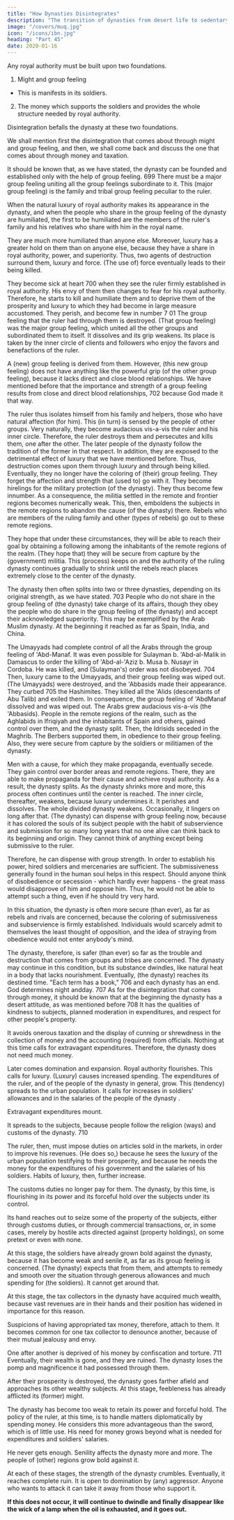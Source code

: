 ```yaml
---
title: "How Dynasties Disintegrates"
description: "The transition of dynasties from desert life to sedentary culture"
image: "/covers/muq.jpg"
icon: "/icons/ibn.jpg"
heading: "Part 45"
date: 2020-01-16
---
```




Any royal authority must be built upon two foundations.

1. Might and group feeling
  - This is manifests in its soldiers.

2. The money which supports the soldiers and provides the whole structure needed by royal authority. 

Disintegration befalls the dynasty at these two foundations.

We shall mention first the disintegration that comes about through might and group feeling, and then, we shall come back and discuss the one that comes about through money and taxation.

It should be known that, as we have stated, the dynasty can be founded and
established only with the help of group feeling. 699 There must be a major group
feeling uniting all the group feelings subordinate to it. This (major group feeling) is
the family and tribal group feeling peculiar to the ruler.

When the natural luxury of royal authority makes its appearance in the dynasty, and when the people who share in the group feeling of the dynasty are humiliated, the first to be humiliated are the members of the ruler's family and his
relatives who share with him in the royal name. 

They are much more humiliated than anyone else. Moreover, luxury has a greater hold on them than on anyone else,
because they have a share in royal authority, power, and superiority. Thus, two
agents of destruction surround them, luxury and force. (The use of) force eventually leads to their being killed.


They become sick at heart 700 when they see the ruler firmly established in royal
authority. His envy of them then changes to fear for his royal authority. Therefore, he starts to kill and humiliate them and to deprive them of the prosperity and luxury to which they had become in large measure accustomed. They perish, and become few in number 7 01 The group feeling that the ruler had through them is destroyed.
(That group feeling) was the major group feeling, which united all the other groups
and subordinated them to itself. It dissolves and its grip weakens. Its place is taken
by the inner circle of clients and followers who enjoy the favors and benefactions of
the ruler. 

A (new) group feeling is derived from them. However, (this new group feeling) does not have anything like the powerful grip (of the other group feeling), because it lacks direct and close blood relationships. We have mentioned before that
the importance and strength of a group feeling results from close and direct blood
relationships, 702 because God made it that way.

The ruler thus isolates himself from his family and helpers, those who have
natural affection (for him). This (in turn) is sensed by the people of other groups.
Very naturally, they become audacious vis-a-vis the ruler and his inner circle.
Therefore, the ruler destroys them and persecutes and kills them, one after the other.
The later people of the dynasty follow the tradition of the former in that respect. In
addition, they are exposed to the detrimental effect of luxury that we have
mentioned before. Thus, destruction comes upon them through luxury and through
being killed. Eventually, they no longer have the coloring of (their) group feeling.
They forget the affection and strength that (used to) go with it. They become
hirelings for the military protection (of the dynasty). They thus become few innumber. As a consequence, the militia settled in the remote and frontier regions becomes numerically weak. This, then, emboldens the subjects in the remote regions to abandon the cause (of the dynasty) there. Rebels who are members of the ruling
family and other (types of rebels) go out to these remote regions. 

They hope that under these circumstances, they will be able to reach their goal by obtaining a following among the inhabitants of the remote regions of the realm. (They hope that) they will be secure from capture by the (government) militia. This (process) keeps on and the authority of the ruling dynasty continues gradually to shrink until
the rebels reach places extremely close to the center of the dynasty. 

The dynasty then often splits into two or three dynasties, depending on its original strength, as we have stated. 703 People who do not share in the group feeling of (the dynasty) take charge of its affairs, though they obey the people who do share in the group feeling of (the dynasty) and accept their acknowledged superiority.
This may be exemplified by the Arab Muslim dynasty. At the beginning it
reached as far as Spain, India, and China. 

The Umayyads had complete control of all the Arabs through the group feeling of 'Abd-Manaf. It was even possible for
Sulayman b. 'Abd-al-Malik in Damascus to order the killing of 'Abd-al-'Aziz b.
Musa b. Nusayr in Cordoba. He was killed, and (Sulayman's) order was not
disobeyed. 704 Then, luxury came to the Umayyads, and their group feeling was
wiped out. (The Umayyads) were destroyed, and the 'Abbasids made their
appearance. They curbed 705 the Hashimites. They killed all the 'Alids (descendants
of Abu Talib) and exiled them. In consequence, the group feeling of 'AbdManaf
dissolved and was wiped out. The Arabs grew audacious vis-a-vis (the 'Abbasids).
People in the remote regions of the realm, such as the Aghlabids in Ifriqiyah and the
inhabitants of Spain and others, gained control over them, and the dynasty split.
Then, the Idrisids seceded in the Maghrib. The Berbers supported them, in obedience
to their group feeling. Also, they were secure from capture by the soldiers or
militiamen of the dynasty.

Men with a cause, for which they make propaganda, eventually secede. They
gain control over border areas and remote regions. There, they are able to make
propaganda for their cause and achieve royal authority. As a result, the dynasty
splits. As the dynasty shrinks more and more, this process often continues until the
center is reached. The inner circle, thereafter, weakens, because luxury undermines
it. It perishes and dissolves. The whole divided dynasty weakens. Occasionally, it
lingers on long after that. (The dynasty) can dispense with group feeling now,
because it has colored the souls of its subject people with the habit of subservience
and submission for so many long years that no one alive can think back to its
beginning and origin. They cannot think of anything except being submissive to the
ruler. 

Therefore, he can dispense with group strength. In order to establish his power, hired soldiers and mercenaries are sufficient. The submissiveness generally found in the human soul helps in this respect. Should anyone think of disobedience
or secession - which hardly ever happens - the great mass would disapprove of him
and oppose him. Thus, he would not be able to attempt such a thing, even if he
should try very hard. 

In this situation, the dynasty is often more secure (than ever), as far as rebels and rivals are concerned, because the coloring of submissiveness and subservience is firmly established. Individuals would scarcely admit to themselves
the least thought of opposition, and the idea of straying from obedience would not
enter anybody's mind. 

The dynasty, therefore, is safer (than ever) so far as the
trouble and destruction that comes from groups and tribes are concerned. The
dynasty may continue in this condition, but its substance dwindles, like natural heat
in a body that lacks nourishment. Eventually, (the dynasty) reaches its destined time.
"Each term has a book," 706 and each dynasty has an end. God determines night andday. 707
As for the disintegration that comes through money, it should be known that
at the beginning the dynasty has a desert attitude, as was mentioned before 708 It has
the qualities of kindness to subjects, planned moderation in expenditures, and
respect for other people's property. 

It avoids onerous taxation and the display of cunning or shrewdness in the collection of money and the accounting (required)
from officials. Nothing at this time calls for extravagant expenditures. Therefore, the
dynasty does not need much money.

Later comes domination and expansion. Royal authority flourishes. This calls
for luxury. (Luxury) causes increased spending. The expenditures of the ruler, and of
the people of the dynasty in general, grow. This (tendency) spreads to the urban
population. It calls for increases in soldiers' allowances and in the salaries of the
people of the dynasty <!-- 709  -->.

Extravagant expenditures mount. 

It spreads to the subjects, because people follow the religion (ways) and customs of the dynasty. 710

The ruler, then, must impose duties on articles sold in the markets, in order to improve his revenues. (He does so,) because he sees the luxury of the urban population testifying to their prosperity, and because he needs the money for the
expenditures of his government and the salaries of his soldiers. Habits of luxury,
then, further increase. 

The customs duties no longer pay for them. The dynasty, by this time, is flourishing in its power and its forceful hold over the subjects under its control. 

Its hand reaches out to seize some of the property of the subjects, either through customs duties, or through commercial transactions, or, in some cases, merely by hostile acts directed against (property holdings), on some pretext or even
with none.

At this stage, the soldiers have already grown bold against the dynasty,
because it has become weak and senile it, as far as its group feeling is concerned.
(The dynasty) expects that from them, and attempts to remedy and smooth over the
situation through generous allowances and much spending for (the soldiers). It
cannot get around that.

At this stage, the tax collectors in the dynasty have acquired much wealth, because vast revenues are in their hands and their position has widened in importance for this reason.

Suspicions of having appropriated tax money, therefore, attach to them. It becomes common for one tax collector to denounce another, because of their mutual jealousy and envy. 

One after another is deprived of his money by confiscation and torture. 711 Eventually, their wealth is gone, and they are
ruined. The dynasty loses the pomp and magnificence it had possessed through
them.

After their prosperity is destroyed, the dynasty goes farther afield and
approaches its other wealthy subjects. At this stage, feebleness has already afflicted
its (former) might.

The dynasty has become too weak to retain its power and forceful hold. The policy of the ruler, at this time, is to handle matters diplomatically by spending money. He considers this more advantageous than the sword, which is of little use. His need for money grows beyond what is needed for expenditures and soldiers' salaries. 

He never gets enough. Senility affects the dynasty more and more. The people of (other) regions grow bold against it.

At each of these stages, the strength of the dynasty crumbles. Eventually, it reaches complete ruin. It is open to domination by (any) aggressor. Anyone who wants to attack it can take it away from those who support it. 

**If this does not occur, it will continue to dwindle and finally disappear like the wick of a lamp when the oil is exhausted, and it goes out.**

<!-- God owns all things and governs the whole creation.  -->
